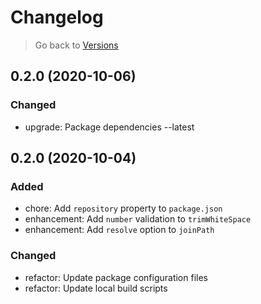 # Changelog

> Go back to [Versions](../index.md#020-2020-11-01)

## 0.2.0 (2020-10-06)

### Changed

- upgrade: Package dependencies --latest

## 0.2.0 (2020-10-04)

### Added

- chore: Add `repository` property to `package.json`
- enhancement: Add `number` validation to `trimWhiteSpace`
- enhancement: Add `resolve` option to `joinPath`

### Changed

- refactor: Update package configuration files
- refactor: Update local build scripts
